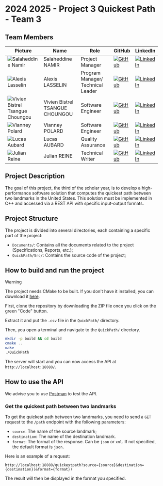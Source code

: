 # 2024 2025 - Project 3 Quickest Path - Team 3

## Team Members

| Picture                                                                                                        | Name                            | Role                              | GitHub                                                                                                                                    | LinkedIn                                                                                                                                                               |
| -------------------------------------------------------------------------------------------------------------- | ------------------------------- | --------------------------------- | ----------------------------------------------------------------------------------------------------------------------------------------- | ---------------------------------------------------------------------------------------------------------------------------------------------------------------------- |
| ![Salaheddine Namir](https://gravatar.com/avatar/fbb2631ed2b14d85006ea91fcf223680?size=128&d=mp)               | Salaheddine NAMIR               | Project Manager                   | [![GitHub](https://img.shields.io/badge/-GitHub-181717?logo=github&logoColor=white&style=flat-square)](https://github.com/T3rryc)         | [![LinkedIn](https://img.shields.io/badge/-LinkedIn-0077B5?logo=linkedin&logoColor=white&style=flat-square)](https://www.linkedin.com/in/salaheddine-namir-3402471b8/) |
| ![Alexis Lasselin](https://gravatar.com/avatar/00cd520ab1f478b76618fa55b56bc72f?size=128&d=mp)                 | Alexis LASSELIN                 | Program Manager/ Technical Leader | [![GitHub](https://img.shields.io/badge/-GitHub-181717?logo=github&logoColor=white&style=flat-square)](https://github.com/AlexisLasselin) | [![LinkedIn](https://img.shields.io/badge/-LinkedIn-0077B5?logo=linkedin&logoColor=white&style=flat-square)](https://www.linkedin.com/in/alexis-lasselin-318649251/)   |
| ![Vivien Bistrel Tsangue Choungou](https://gravatar.com/avatar/034e0d2085c38307d45a776165c8654d?size=128&d=mp) | Vivien Bistrel TSANGUE CHOUNGOU | Software Engineer                 | [![GitHub](https://img.shields.io/badge/-GitHub-181717?logo=github&logoColor=white&style=flat-square)](https://github.com/username4)      | [![LinkedIn](https://img.shields.io/badge/-LinkedIn-0077B5?logo=linkedin&logoColor=white&style=flat-square)](https://www.linkedin.com/in/bistrel-tsangue-603635261/)   |
| ![Vianney Polard](https://gravatar.com/avatar/8b5be17c773ca464680bcd6c5f42e2a8?size=128&d=mp)                  | Vianney POLARD                  | Software Engineer                 | [![GitHub](https://img.shields.io/badge/-GitHub-181717?logo=github&logoColor=white&style=flat-square)](https://github.com/4tinley)        | [![LinkedIn](https://img.shields.io/badge/-LinkedIn-0077B5?logo=linkedin&logoColor=white&style=flat-square)](https://www.linkedin.com/in/vianney-polard-44173a273/)    |
| ![Lucas Aubard](https://gravatar.com/avatar/dc3a8fc938e413abe9fb0053201896e7?size=128&d=mp)                    | Lucas AUBARD                    | Quality Assurance                 | [![GitHub](https://img.shields.io/badge/-GitHub-181717?logo=github&logoColor=white&style=flat-square)](https://github.com/Bistrel2002)    | [![LinkedIn](https://img.shields.io/badge/-LinkedIn-0077B5?logo=linkedin&logoColor=white&style=flat-square)](https://www.linkedin.com/in/lucas-aubard-596b37251/)      |
| ![Julian Reine](https://gravatar.com/avatar/bd28440bd4dc860f6c141b7529c0aaee?size=128&d=mp)                    | Julian REINE                    | Technical Writer                  | [![GitHub](https://img.shields.io/badge/-GitHub-181717?logo=github&logoColor=white&style=flat-square)](https://github.com/JulianREINE)    | [![LinkedIn](https://img.shields.io/badge/-LinkedIn-0077B5?logo=linkedin&logoColor=white&style=flat-square)](https://www.linkedin.com/in/julian-reine-b2952632a/)      |

## Project Description

The goal of this project, the third of the scholar year, is to develop a high-performance software solution that computes the quickest path between two landmarks in the United States. This solution must be implemented in C++ and accessed via a REST API with specific input-output formats.

## Project Structure

The project is divided into several directories, each containing a specific part of the project:

- `Documents/`: Contains all the documents related to the project (Specifications, Reports, etc.);
- `QuickPath/Src/`: Contains the source code of the project;

## How to build and run the project

> [!WARNING]
> The project needs CMake to be built. If you don't have it installed, you can download it [here](https://cmake.org/download/).

First, clone the repository by downloading the ZIP file once you click on the green "Code" button.

Extract it and put the `.csv` file in the `QuickPath/` directory.

Then, you open a terminal and navigate to the `QuickPath/` directory.

```bash
mkdir -p build && cd build
cmake ..
make
./QuickPath
```

The server will start and you can now access the API at `http://localhost:18080/`.

## How to use the API

We advise you to use [Postman](https://www.postman.com/) to test the API.

### Get the quickest path between two landmarks

To get the quickest path between two landmarks, you need to send a `GET` request to the `/path` endpoint with the following parameters:

- `source`: The name of the source landmark;
- `destination`: The name of the destination landmark.
- `format`: The format of the response. Can be `json` or `xml`. If not specified, the default format is `json`.

Here is an example of a request:

```postman
http://localhost:18080/quickestpath?source={source}&destination={destination}(&format={format})
```

The result will then be displayed in the format you specified.

